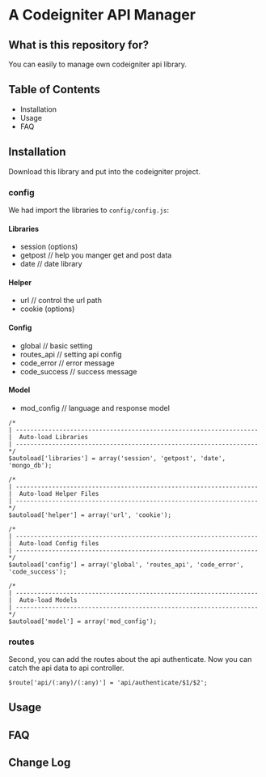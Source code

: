 # A Codeigniter API Manager #

## What is this repository for? ##

You can easily to manage own codeigniter api library.

## Table of Contents ##

* Installation
* Usage
* FAQ

## Installation ##
Download this library and put into the codeigniter project.

### config ###
We had import the libraries to ``config/config.js``:

#### Libraries ####
* session (options)
* getpost // help you manger get and post data
* date // date library

#### Helper ####
* url // control the url path
* cookie (options)

#### Config ####
* global // basic setting
* routes_api // setting api config
* code_error // error message
* code_success // success message

#### Model ####
* mod_config // language and response model

```
/*
| -------------------------------------------------------------------
|  Auto-load Libraries
| -------------------------------------------------------------------
*/
$autoload['libraries'] = array('session', 'getpost', 'date', 'mongo_db');

/*
| -------------------------------------------------------------------
|  Auto-load Helper Files
| -------------------------------------------------------------------
*/
$autoload['helper'] = array('url', 'cookie');

/*
| -------------------------------------------------------------------
|  Auto-load Config files
| -------------------------------------------------------------------
*/
$autoload['config'] = array('global', 'routes_api', 'code_error', 'code_success');

/*
| -------------------------------------------------------------------
|  Auto-load Models
| -------------------------------------------------------------------
*/
$autoload['model'] = array('mod_config');

```

### routes ###
Second, you can add the routes about the api authenticate.
Now you can catch the api data to api controller.

```
$route['api/(:any)/(:any)'] = 'api/authenticate/$1/$2';
```

## Usage ##


## FAQ ##

## Change Log ##